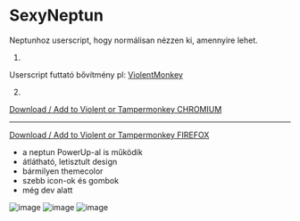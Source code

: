 # SexyNeptun
Neptunhoz userscript, hogy normálisan nézzen ki, amennyire lehet.

1.
Userscript futtató bővítmény pl: <a href="https://chrome.google.com/webstore/detail/violentmonkey/jinjaccalgkegednnccohejagnlnfdag" target="_blank">ViolentMonkey</a>

2.
<a href="https://github.com/DomiDoma/sexyneptun/releases/latest/download/sexyneptun.user.js" target="_blank">Download / Add to Violent or Tampermonkey CHROMIUM</a>
<hr>
<a href="https://github.com/DomiDoma/sexyneptun/releases/latest/download/sexyneptun_firefox.user.js" target="_blank">Download / Add to Violent or Tampermonkey FIREFOX</a>




- a neptun PowerUp-al is működik
- átlátható, letisztult design
- bármilyen themecolor
- szebb icon-ok és gombok
- még dev alatt

![image](https://user-images.githubusercontent.com/65504542/188287113-5831e2fb-f327-431a-afc2-d5dd12ff682c.png)
![image](https://user-images.githubusercontent.com/65504542/188286880-ab42591b-2742-4e41-9c00-c3bbc815f4e5.png)
![image](https://user-images.githubusercontent.com/65504542/188286975-a5f549e5-89eb-4e85-ab0e-b35475ce74de.png)
